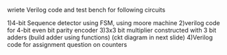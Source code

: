 wriete Verilog code and test bench for following circuits

1)4-bit Sequence detector using FSM, using moore machine 
2)verilog code for 4-bit even bit parity encoder
3)3x3 bit multiplier constructed with 3 bit adders (build adder using functions) (ckt diagram in next slide)
4)Verilog code for assignment question on counters




